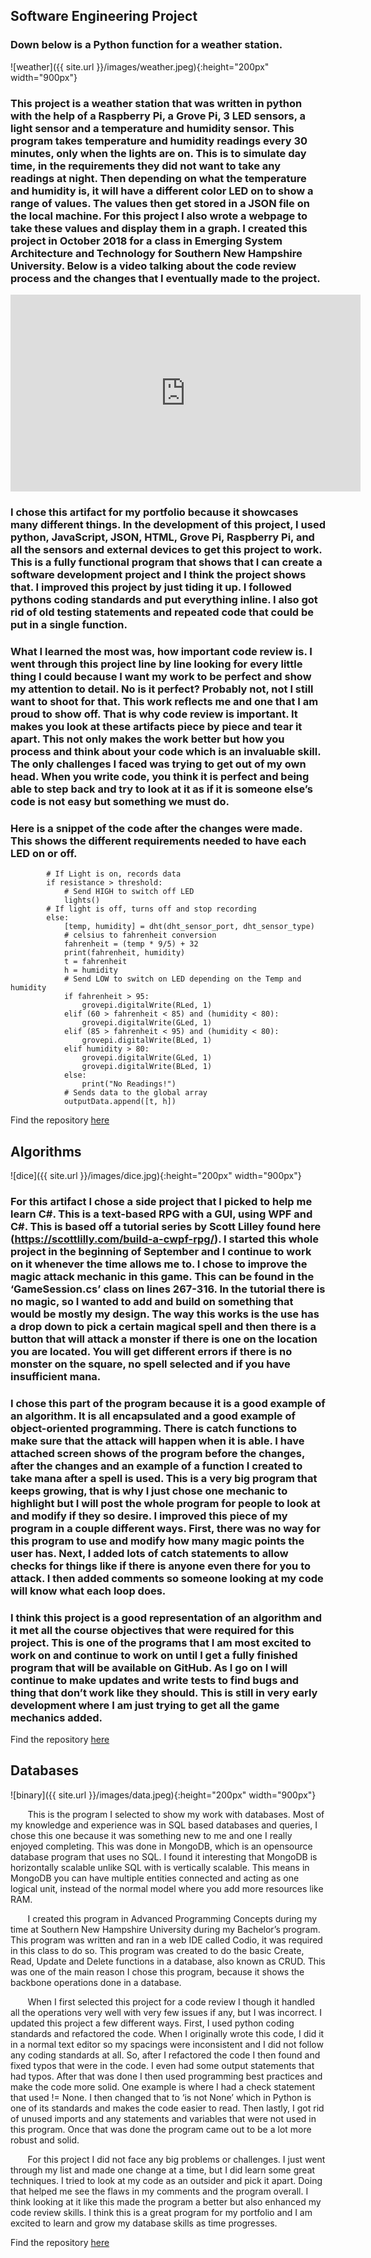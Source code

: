 ## Software Engineering Project
### Down below is a Python function for a weather station. 
![weather]({{ site.url }}/images/weather.jpeg){:height="200px" width="900px"}  
 
### This project is a weather station that was written in python with the help of a Raspberry Pi, a Grove Pi, 3 LED sensors, a light sensor and a temperature and humidity sensor. This program takes temperature and humidity readings every 30 minutes, only when the lights are on. This is to simulate day time, in the requirements they did not want to take any readings at night. Then depending on what the temperature and humidity is, it will have a different color LED on to show a range of values. The values then get stored in a JSON file on the local machine. For this project I also wrote a webpage to take these values and display them in a graph. I created this project in October 2018 for a class in Emerging System Architecture and Technology for Southern New Hampshire University. Below is a video talking about the code review process and the changes that I eventually made to the project.  

<iframe width="560" height="315" src="https://www.youtube.com/embed/-EyROAOU5D4" frameborder="0" allow="accelerometer; autoplay; encrypted-media; gyroscope; picture-in-picture" allowfullscreen></iframe>  

### I chose this artifact for my portfolio because it showcases many different things. In the development of this project, I used python, JavaScript, JSON, HTML, Grove Pi, Raspberry Pi, and all the sensors and external devices to get this project to work. This is a fully functional program that shows that I can create a software development project and I think the project shows that. I improved this project by just tiding it up. I followed pythons coding standards and put everything inline. I also got rid of old testing statements and repeated code that could be put in a single function.  

### What I learned the most was, how important code review is. I went through this project line by line looking for every little thing I could because I want my work to be perfect and show my attention to detail. No is it perfect? Probably not, not I still want to shoot for that. This work reflects me and one that I am proud to show off. That is why code review is important. It makes you look at these artifacts piece by piece and tear it apart. This not only makes the work better but how you process and think about your code which is an invaluable skill. The only challenges I faced was trying to get out of my own head. When you write code, you think it is perfect and being able to step back and try to look at it as if it is someone else’s code is not easy but something we must do.  

### Here is a snippet of the code after the changes were made. This shows the different requirements needed to have each LED on or off.  

```
        # If Light is on, records data
        if resistance > threshold:
            # Send HIGH to switch off LED
            lights()
        # If light is off, turns off and stop recording
        else:
            [temp, humidity] = dht(dht_sensor_port, dht_sensor_type)
            # celsius to fahrenheit conversion
            fahrenheit = (temp * 9/5) + 32
            print(fahrenheit, humidity)
            t = fahrenheit
            h = humidity
            # Send LOW to switch on LED depending on the Temp and humidity
            if fahrenheit > 95:
                grovepi.digitalWrite(RLed, 1)
            elif (60 > fahrenheit < 85) and (humidity < 80):
                grovepi.digitalWrite(GLed, 1)
            elif (85 > fahrenheit < 95) and (humidity < 80):
                grovepi.digitalWrite(BLed, 1)
            elif humidity > 80:
                grovepi.digitalWrite(GLed, 1)
                grovepi.digitalWrite(BLed, 1)
            else:
                print("No Readings!")
            # Sends data to the global array
            outputData.append([t, h])

```  

Find the repository [here](https://github.com/MrMauzy/Weather-Station)  

## Algorithms
![dice]({{ site.url }}/images/dice.jpg){:height="200px" width="900px"}

### For this artifact I chose a side project that I picked to help me learn C#. This is a text-based RPG with a GUI, using WPF and C#. This is based off a tutorial series by Scott Lilley found here (https://scottlilly.com/build-a-cwpf-rpg/). I started this whole project in the beginning of September and I continue to work on it whenever the time allows me to. I chose to improve the magic attack mechanic in this game. This can be found in the ‘GameSession.cs’ class on lines 267-316. In the tutorial there is no magic, so I wanted to add and build on something that would be mostly my design. The way this works is the use has a drop down to pick a certain magical spell and then there is a button that will attack a monster if there is one on the location you are located. You will get different errors if there is no monster on the square, no spell selected and if you have insufficient mana.  
### I chose this part of the program because it is a good example of an algorithm. It is all encapsulated and a good example of object-oriented programming. There is catch functions to make sure that the attack will happen when it is able. I have attached screen shows of the program before the changes, after the changes and an example of a function I created to take mana after a spell is used. This is a very big program that keeps growing, that is why I just chose one mechanic to highlight but I will post the whole program for people to look at and modify if they so desire. I improved this piece of my program in a couple different ways. First, there was no way for this program to use and modify how many magic points the user has. Next, I added lots of catch statements to allow checks for things like if there is anyone even there for you to attack. I then added comments so someone looking at my code will know what each loop does.  
### I think this project is a good representation of an algorithm and it met all the course objectives that were required for this project. This is one of the programs that I am most excited to work on and continue to work on until I get a fully finished program that will be available on GitHub. As I go on I will continue to make updates and write tests to find bugs and thing that don’t work like they should. This is still in very early development where I am just trying to get all the game mechanics added.  

Find the repository [here](https://github.com/MrMauzy/RPG-Magic)

## Databases
![binary]({{ site.url }}/images/data.jpeg){:height="200px" width="900px"}

&nbsp;&nbsp;&nbsp;&nbsp;&nbsp;&nbsp; This is the program I selected to show my work with databases. Most of my knowledge and experience was in SQL based databases and queries, I chose this one because it was something new to me and one I really enjoyed completing. This was done in MongoDB, which is an opensource database program that uses no SQL. I found it interesting that MongoDB is horizontally scalable unlike SQL with is vertically scalable. This means in MongoDB you can have multiple entities connected and acting as one logical unit, instead of the normal model where you add more resources like RAM.  

&nbsp;&nbsp;&nbsp;&nbsp;&nbsp;&nbsp; I created this program in Advanced Programming Concepts during my time at Southern New Hampshire University during my Bachelor’s program. This program was written and ran in a web IDE called Codio, it was required in this class to do so. This program was created to do the basic Create, Read, Update and Delete functions in a database, also known as CRUD. This was one of the main reason I chose this program, because it shows the backbone operations done in a database.  

&nbsp;&nbsp;&nbsp;&nbsp;&nbsp;&nbsp; When I first selected this project for a code review I though it handled all the operations very well with very few issues if any, but I was incorrect. I updated this project a few different ways. First, I used python coding standards and refactored the code. When I originally wrote this code, I did it in a normal text editor so my spacings were inconsistent and I did not follow any coding standards at all. So, after I refactored the code I then found and fixed typos that were in the code. I even had some output statements that had typos. After that was done I then used programming best practices and make the code more solid. One example is where I had a check statement that used != None. I then changed that to ‘is not None’ which in Python is one of its standards and makes the code easier to read. Then lastly, I got rid of unused imports and any statements and variables that were not used in this program. Once that was done the program came out to be a lot more robust and solid.  

&nbsp;&nbsp;&nbsp;&nbsp;&nbsp;&nbsp; For this project I did not face any big problems or challenges. I just went through my list and made one change at a time, but I did learn some great techniques. I tried to look at my code as an outsider and pick it apart. Doing that helped me see the flaws in my comments and the program overall. I think looking at it like this made the program a better but also enhanced my code review skills. I think this is a great program for my portfolio and I am excited to learn and grow my database skills as time progresses.  


Find the repository [here](https://github.com/MrMauzy/MongoDB-CRUD)
